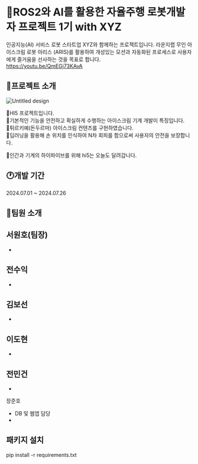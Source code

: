 # 🍦ROS2와 AI를 활용한 자율주행 로봇개발자 프로젝트 1기 with XYZ
인공지능(AI) 서비스 로봇 스타트업 XYZ와 함께하는 프로젝트입니다.
라운지랩 무인 아이스크림 로봇 아리스 (ARIS)를 활용하여 개성있는 모션과 자동화된 프로세스로 사용자에게 즐거움을 선사하는 것을 목표로 합니다.<br>
<https://youtu.be/QmEGj73KAvA>

## 📃프로젝트 소개
![Untitled design](https://github.com/user-attachments/assets/16efa1be-5663-42c4-948d-3846b29ccba2)

👋HI5 프로젝트입니다.<br>
👋기본적인 기능을 안전하고 확실하게 수행하는 아이스크림 기계 개발이 특징입니다.<br>
👋튀르키예(돈두르마) 아이스크림 컨텐츠를 구현하였습니다.<br>
👋딥러닝을 활용해 손 위치를 인식하여 N차 회피를 함으로써 사용자의 안전을 보장합니다.<br>

👋인간과 기계의 하이파이브를 위해 hi5는 오늘도 달려갑니다.<br>

## 🕐개발 기간
2024.07.01 ~ 2024.07.26

## 🙍팀원 소개
서원호(팀장)
- 
- 
전수익
- 
- 
김보선
- 
- 
이도현
- 
- 
전민건
- 
- 
장준호
- DB 및 웹앱 담당
- 

## 패키지 설치
pip install -r requirements.txt
